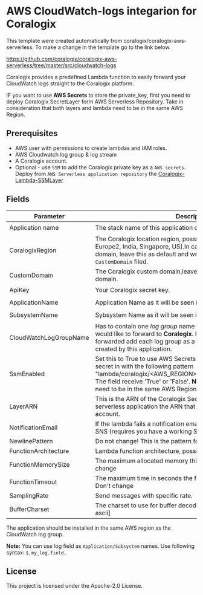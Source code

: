 # AWS CloudWatch-logs integarion for Coralogix

This template were created automatically from coralogix/coralogix-aws-serverless.
To make a change in the template go to the link below.

https://github.com/coralogix/coralogix-aws-serverless/tree/master/src/cloudwatch-logs

Coralogix provides a predefined Lambda function to easily forward your CloudWatch logs straight to the Coralogix platform.

IF you want to use **AWS Secrets** to store the private_key, first you need to deploy Coralogix SecretLayer form AWS Serverless Repository.
Take in consideration that both layers and lambda need to be in the same AWS Region.

## Prerequisites

* AWS user with permissions to create lambdas and IAM roles.
* AWS Cloudwatch log group & log stream
* A Coralogix account.
* Optional - use ``SSM`` to add the Coralogix private key as a ``AWS secrets``. Deploy from ``AWS Serverless application repository`` the [Coralogix-Lambda-SSMLayer](https://serverlessrepo.aws.amazon.com/applications/eu-central-1/597078901540/Coralogix-Lambda-SSMLayer)

## Fields 

| Parameter | Description | Default Value | Required |
|---|---|---|---|
| Application name | The stack name of this application created via AWS CloudFormation. |   | :heavy_check_mark: |
| CoralogixRegion | The Coralogix location region, possible options are [Europe, Europe2, India, Singapore, US].In case that you want to use Custom domain, leave this as default and write the Custom doamin in the ``CustomDomain`` filed. |  Europe | :heavy_check_mark: | 
| CustomDomain | The Coralogix custom domain,leave empty if you don't use Custom domain.| |  | 
| ApiKey | Your Coralogix secret key.|   | :heavy_check_mark: | 
| ApplicationName | Application Name as it will be seen in Coralogix UI.|   | :heavy_check_mark: | 
| SubsystemName | Sybsystem Name as it will be seen in Coralogix UI.|   | :heavy_check_mark: | 
| CloudWatchLogGroupName | Has to contain one *log group* name from the set of log groups you would like to forward to **Coralogix**. If more than one groups is forwarded add each log group as a trigger to the Lambda being created by this application.|   | :heavy_check_mark: | 
| SsmEnabled | Set this to True to use AWS Secrets  (When enable it creates the secret in with the following pattern "lambda/coralogix/<AWS_REGION>/<Cloudwatch_lambda_name>"). The field receive 'True' or 'False'. **Note:** Both layers and lambda need to be in the same AWS Region.|  False | |
| LayerARN | This is the ARN of the Coralogix SecurityLayer. Copy from the ``SSM`` serverless application the ARN that was installed on the AWS account.| | |
| NotificationEmail | If the lambda fails a notification email will be sent to this address via SNS (requires you have a working SNS, with a validated domain).| | |
| NewlinePattern | Do not change! This is the pattern for lines splitting.| ``(?:\r\n\|\r\|\n)`` | |
| FunctionArchitecture | Lambda function architecture, possible options are [x86_64, arm64]| x86_64 | |
| FunctionMemorySize | The maximum allocated memory this lambda may consume. Don't change| 1024 | |
| FunctionTimeout | The maximum time in seconds the function may be allowed to run. Don't change| 300 | |
| SamplingRate | Send messages with specific rate.| 1 | |
| BufferCharset | The charset to use for buffer decoding, possible options are [utf8, ascii]| utf8 | |

The application should be installed in the same AWS region as the CloudWatch log group.
 
**Note:** You can use log field as `Application/Subsystem` names. Use following syntax: `$.my_log.field`.

## License

This project is licensed under the Apache-2.0 License.


